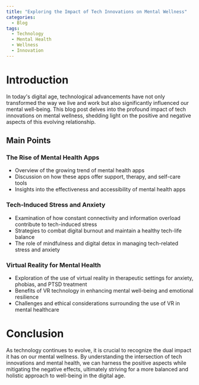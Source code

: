 ```yaml
---
title: "Exploring the Impact of Tech Innovations on Mental Wellness"
categories:
  - Blog
tags:
  - Technology
  - Mental Health
  - Wellness
  - Innovation
---
```


# Introduction
In today's digital age, technological advancements have not only transformed the way we live and work but also significantly influenced our mental well-being. This blog post delves into the profound impact of tech innovations on mental wellness, shedding light on the positive and negative aspects of this evolving relationship.

## Main Points
### The Rise of Mental Health Apps
- Overview of the growing trend of mental health apps
- Discussion on how these apps offer support, therapy, and self-care tools
- Insights into the effectiveness and accessibility of mental health apps

### Tech-Induced Stress and Anxiety
- Examination of how constant connectivity and information overload contribute to tech-induced stress
- Strategies to combat digital burnout and maintain a healthy tech-life balance
- The role of mindfulness and digital detox in managing tech-related stress and anxiety

### Virtual Reality for Mental Health
- Exploration of the use of virtual reality in therapeutic settings for anxiety, phobias, and PTSD treatment
- Benefits of VR technology in enhancing mental well-being and emotional resilience
- Challenges and ethical considerations surrounding the use of VR in mental healthcare

# Conclusion
As technology continues to evolve, it is crucial to recognize the dual impact it has on our mental wellness. By understanding the intersection of tech innovations and mental health, we can harness the positive aspects while mitigating the negative effects, ultimately striving for a more balanced and holistic approach to well-being in the digital age.